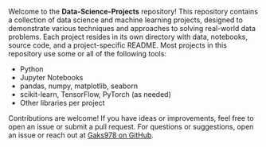 Welcome to the **Data-Science-Projects** repository! This repository contains a collection of data science and machine learning projects, designed to demonstrate various techniques and approaches to solving real-world data problems.
Each project resides in its own directory with data, notebooks, source code, and a project-specific README.
Most projects in this repository use some or all of the following tools:

- Python
- Jupyter Notebooks
- pandas, numpy, matplotlib, seaborn
- scikit-learn, TensorFlow, PyTorch (as needed)
- Other libraries per project

Contributions are welcome! If you have ideas or improvements, feel free to open an issue or submit a pull request.
For questions or suggestions, open an issue or reach out at [Gaks978 on GitHub](https://github.com/Gaks978).
